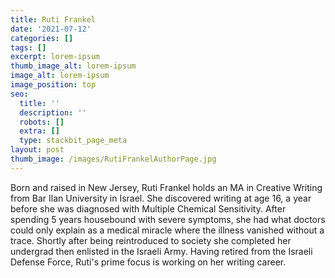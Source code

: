 ```yaml
---
title: Ruti Frankel
date: '2021-07-12'
categories: []
tags: []
excerpt: lorem-ipsum
thumb_image_alt: lorem-ipsum
image_alt: lorem-ipsum
image_position: top
seo:
  title: ''
  description: ''
  robots: []
  extra: []
  type: stackbit_page_meta
layout: post
thumb_image: /images/RutiFrankelAuthorPage.jpg
---
```

Born and raised in New Jersey, Ruti Frankel holds an MA in Creative Writing from Bar Ilan University in Israel. She discovered writing at age 16, a year before she was diagnosed with Multiple Chemical Sensitivity. After spending 5 years housebound with severe symptoms, she had what doctors could only explain as a medical miracle where the illness vanished without a trace. Shortly after being reintroduced to society she completed her undergrad then enlisted in the Israeli Army. Having retired from the Israeli Defense Force, Ruti's prime focus is working on her writing career.
